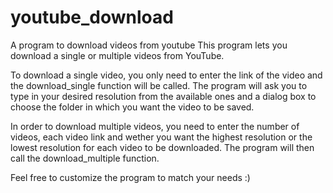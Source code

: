# youtube_download
A program to download videos from youtube
This program lets you download a single or multiple videos from YouTube.

To download a single video, you only need to enter the link of the video and the download_single function will be called. The program will ask you to type in your desired resolution from the available ones and a dialog box to choose the folder in which you want the video to be saved.

In order to download multiple videos, you need to enter the number of videos, each video link and wether you want the highest resolution or the lowest resolution for each video to be downloaded. The program will then call the download_multiple function.

Feel free to customize the program to match your needs :)
